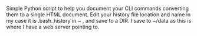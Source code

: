 Simple Python script to help you document your CLI commands converting them to a single HTML document.
Edit your history file location and name in my case it is .bash_history in ~ , and save to a DIR. 
I save to ~/data as this is where I have a web server pointing to.
